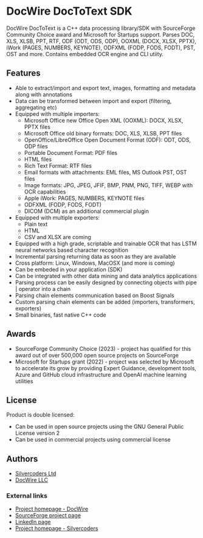 # DocWire DocToText SDK

DocWire DocToText is a C++ data processing library/SDK with SourceForge Community Choice award and Microsoft for Startups support. Parses DOC, XLS, XLSB, PPT, RTF, ODF (ODT, ODS, ODP), OOXML (DOCX, XLSX, PPTX), iWork (PAGES, NUMBERS, KEYNOTE), ODFXML (FODP, FODS, FODT), PST, OST and more. Contains embedded OCR engine and CLI utiity.

## Features
- Able to extract/import and export text, images, formatting and metadata along with annotations
- Data can be transformed between import and export (filtering, aggregating etc)
- Equipped with multiple importers:
    - Microsoft Office new Office Open XML (OOXML): DOCX, XLSX, PPTX files
    - Microsoft Office old binary formats: DOC, XLS, XLSB, PPT files
    - OpenOffice/LibreOffice Open Document Format (ODF): ODT, ODS, ODP files
    - Portable Document Format: PDF files
    - HTML files
    - Rich Text Format: RTF files
    - Email formats with attachments: EML files, MS Outlook PST, OST files
    - Image formats: JPG, JPEG, JFIF, BMP, PNM, PNG, TIFF, WEBP with OCR capabilities
    - Apple iWork: PAGES, NUMBERS, KEYNOTE files
    - ODFXML (FODP, FODS, FODT)
    - DICOM (DCM) as an additional commercial plugin
- Equipped with multiple exporters:
    - Plain text
    - HTML
    - CSV and XLSX are coming
- Equipped with a high grade, scriptable and trainable OCR that has LSTM neural networks based character recognition
- Incremental parsing returning data as soon as they are available
- Cross platform: Linux, Windows, MacOSX (and more is coming)
- Can be embeded in your application (SDK)
- Can be integrated with other data mining and data analytics applications
- Parsing process can be easily designed by connecting objects with pipe | operator into a chain
- Parsing chain elements communication based on Boost Signals
- Custom parsing chain elements can be added (importers, transformers, exporters)
- Small binaries, fast native C++ code

## Awards
- SourceForge Community Choice (2023) - project has qualified for this award out of over 500,000 open source projects on SourceForge
- Microsoft for Startups grant (2022) - project was selected by Microsoft to accelerate its grow by providing Expert Guidance, development tools, Azure and GitHub cloud infrastructure and OpenAI machine learning utilities

## License
Product is double licensed:
- Can be used in open source projects using the GNU General Public License version 2
- Can be used in commercial projects using commercial license

## Authors
- [Silvercoders Ltd](https://silvercoders.com)
- [DocWire LLC](https://docwire.io)

### External links
- [Project homepage - DocWire](https://docwire.io)
- [SourceForge project page](https://sourceforge.net/projects/doctotext)
- [LinkedIn page](https://www.linkedin.com/company/docwire-it-services-consulting)
- [Project homepage - Silvercoders](https://silvercoders.com/en/products/doctotext)
